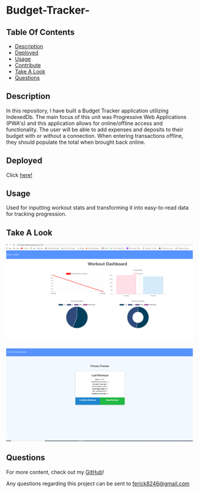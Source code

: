 # Budget-Tracker-

## Table Of Contents

* [Description](#description)
* [Deployed](#deployed)
* [Usage](#usage)
* [Contribute](#contribute)
* [Take A Look](#take-a-look)
* [Questions](#questions)
## Description

In this repository, I have built a Budget Tracker application utilizing IndexedDb. The main focus of this unit was Progressive Web Applications (PWA's) and this application allows for online/offline access and functionality. The user will be able to add expenses and deposits to their budget with or without a connection. When entering transactions offline, they should populate the total when brought back online.

## Deployed

Click [here!](https://budgetracker2.herokuapp.com/)

## Usage

Used for inputting workout stats and transforming it into easy-to-read data for tracking progression.

## Take A Look

![This is the landing page for the tracker.](https://github.com/ferick8246/Fitness-Tracker/blob/76ba5d58ba839330be11de634a06d2216976cd71/assets/Fitness.PNG)


![This is the dashboard with workout data](https://github.com/ferick8246/Fitness-Tracker/blob/76ba5d58ba839330be11de634a06d2216976cd71/assets/Fitness2.PNG)

## Questions

For more content, check out my [GitHub](https://github.com/ferick8246)!

Any questions regarding this project can be sent to ferick8246@gmail.com